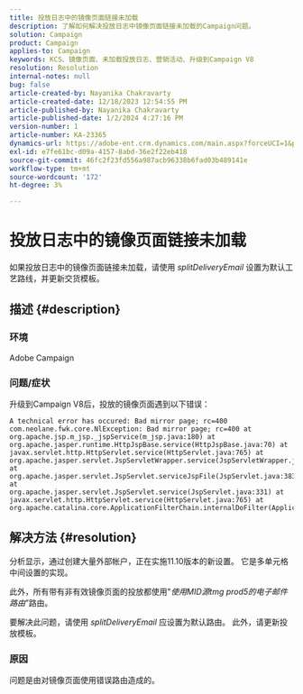 ```yaml
---
title: 投放日志中的镜像页面链接未加载
description: 了解如何解决投放日志中镜像页面链接未加载的Campaign问题。
solution: Campaign
product: Campaign
applies-to: Campaign
keywords: KCS、镜像页面、未加载投放日志、营销活动、升级到Campaign V8
resolution: Resolution
internal-notes: null
bug: false
article-created-by: Nayanika Chakravarty
article-created-date: 12/18/2023 12:54:55 PM
article-published-by: Nayanika Chakravarty
article-published-date: 1/2/2024 4:27:16 PM
version-number: 1
article-number: KA-23365
dynamics-url: https://adobe-ent.crm.dynamics.com/main.aspx?forceUCI=1&pagetype=entityrecord&etn=knowledgearticle&id=bbc7339f-a49d-ee11-be37-6045bd006079
exl-id: e7fe61bc-d09a-4157-8abd-36e2f22eb418
source-git-commit: 46fc2f23fd556a987acb96338b6fad03b489141e
workflow-type: tm+mt
source-wordcount: '172'
ht-degree: 3%

---
```


# 投放日志中的镜像页面链接未加载


如果投放日志中的镜像页面链接未加载，请使用 *splitDeliveryEmail* 设置为默认工艺路线，并更新交货模板。

## 描述 {#description}


### 环境

Adobe Campaign

### 问题/症状

升级到Campaign V8后，投放的镜像页面遇到以下错误：


```
A technical error has occured: Bad mirror page; rc=400 
com.neolane.fwk.core.NlException: Bad mirror page; rc=400 at 
org.apache.jsp.m_jsp._jspService(m_jsp.java:180) at 
org.apache.jasper.runtime.HttpJspBase.service(HttpJspBase.java:70) at 
javax.servlet.http.HttpServlet.service(HttpServlet.java:765) at 
org.apache.jasper.servlet.JspServletWrapper.service(JspServletWrapper.java:465) at 
org.apache.jasper.servlet.JspServlet.serviceJspFile(JspServlet.java:383) at 
org.apache.jasper.servlet.JspServlet.service(JspServlet.java:331) at 
javax.servlet.http.HttpServlet.service(HttpServlet.java:765) at 
org.apache.catalina.core.ApplicationFilterChain.internalDoFilter(ApplicationFilterChain.java:231)
```



## 解决方法 {#resolution}


分析显示，通过创建大量外部帐户，正在实施11.10版本的新设置。 它是多单元格中间设置的实现。

此外，所有带有非有效镜像页面的投放都使用&quot;*使用MID源tmg prod5的电子邮件路由*”路由。

要解决此问题，请使用 *splitDeliveryEmail* 应设置为默认路由。 此外，请更新投放模板。

### 原因

问题是由对镜像页面使用错误路由造成的。
